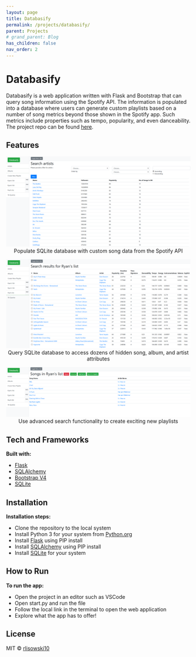 ```yaml
---
layout: page
title: Databasify
permalink: /projects/databasify/
parent: Projects
# grand_parent: Blog
has_children: false
nav_order: 2
---
```


# Databasify
Databasify is a web application written with Flask and Bootstrap that can query song information using the Spotify API. 
The information is populated into a database where users can generate custom playlists based on a number of song metrics beyond those shown in the Spotify app.
Such metrics include properties such as tempo, popularity, and even danceability. 
The project repo can be found [here](https://github.com/rlisowski10/Databasify/).

## Features

<p align="center">
    <img src="https://raw.githubusercontent.com/rlisowski10/Databasify/master/screenshots/Screenshot_1.png" width=700>
    <br/>
    Populate SQLite database with custom song data from the Spotify API
</p>

<p align="center">
    <img src="https://raw.githubusercontent.com/rlisowski10/Databasify/master/screenshots/Screenshot_3.png" width=700>
    <br/>
    Query SQLite database to access dozens of hidden song, album, and artist attributes
</p>

<p align="center">
    <img src="https://raw.githubusercontent.com/rlisowski10/Databasify/master/screenshots/Screenshot_4.png" width=700>
    <br/>
    Use advanced search functionality to create exciting new playlists
</p>

## Tech and Frameworks
<b>Built with:</b>
- [Flask](https://pypi.org/project/Flask/)
- [SQLAlchemy](https://pypi.org/project/SQLAlchemy/)
- [Bootstrap V4](https://getbootstrap.com/docs/4.0/getting-started/introduction/)
- [SQLite](https://www.sqlite.org/index.html)

## Installation
<b>Installation steps:</b>
- Clone the repository to the local system
- Install Python 3 for your system from [Python.org](https://www.python.org/)
- Install [Flask](https://pypi.org/project/Flask/) using PIP install
- Install [SQLAlchemy](https://pypi.org/project/SQLAlchemy/) using PIP install
- Install [SQLite](https://www.sqlite.org/index.html) for your system

## How to Run
<b>To run the app:</b>
- Open the project in an editor such as VSCode
- Open start.py and run the file
- Follow the local link in the terminal to open the web application
- Explore what the app has to offer!

## License
MIT © [rlisowski10](https://github.com/rlisowski10/)